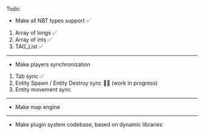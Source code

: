 Todo:

- Make all NBT types support ✅
1. Array of longs ✅
2. Array of ints ✅
3. TAG_List ✅
---
- Make players synchronization
1. Tab sync ✅
2. Entity Spawn / Entity Destroy sync 👩‍💻 (work in progress)
3. Entity movement sync
---
- Make map engine
---
- Make plugin system codebase, based on dynamic libraries
